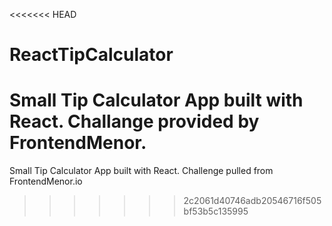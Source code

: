 <<<<<<< HEAD
# ReactTipCalculator
Small Tip Calculator App built with React. Challange provided by FrontendMenor.
=======
Small Tip Calculator App built with React. Challenge pulled from FrontendMenor.io
>>>>>>> 2c2061d40746adb20546716f505bf53b5c135995
